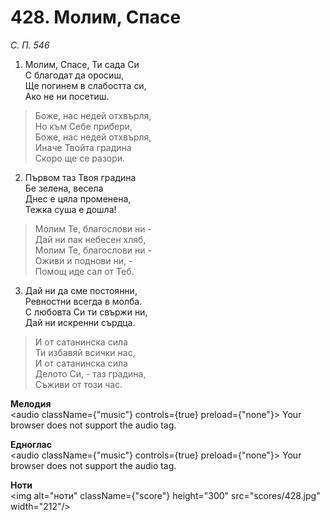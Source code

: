 # 428. Молим, Спасе  

*С. П. 546*  

1. Молим, Спасе, Ти сада Си  
С благодат да оросиш,  
Ще погинем в слабостта си,  
Ако не ни посетиш.  

> Боже, нас недей отхвърля,  
> Но към Себе прибери,  
> Боже, нас недей отхвърля,  
> Иначе Твойта градина  
> Скоро ще се разори.  

2. Първом таз Твоя градина  
Бе зелена, весела  
Днес е цяла променена,  
Тежка суша е дошла!  

> Молим Те, благослови ни -  
> Дай ни пак небесен хляб,  
> Молим Те, благослови ни -  
> Оживи и поднови ни, -  
> Помощ иде сал от Теб.  

3. Дай ни да сме постоянни,  
Ревностни всегда в молба.  
С любовта Си ти свържи ни,  
Дай ни искренни сърдца.  

> И от сатанинска сила  
> Ти избавяй всички нас,  
> И от сатанинска сила  
> Делото Си, - таз градина,  
> Съживи от този час.  

__Мелодия__  
<audio className={"music"} controls={true} preload={"none"}><source src="mp3/428.mp3" type="audio/mpeg"/>
Your browser does not support the audio tag.
</audio>  

__Едноглас__  
<audio className={"music"} controls={true} preload={"none"}><source src="transp/428.mp3" type="audio/mpeg"/>
Your browser does not support the audio tag.
</audio>  

__Ноти__  
<img alt="ноти" className={"score"} height="300" src="scores/428.jpg" width="212"/>
